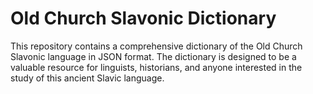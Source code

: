 # Old Church Slavonic Dictionary

This repository contains a comprehensive dictionary of the Old Church Slavonic language in JSON format. The dictionary is designed to be a valuable resource for linguists, historians, and anyone interested in the study of this ancient Slavic language.
